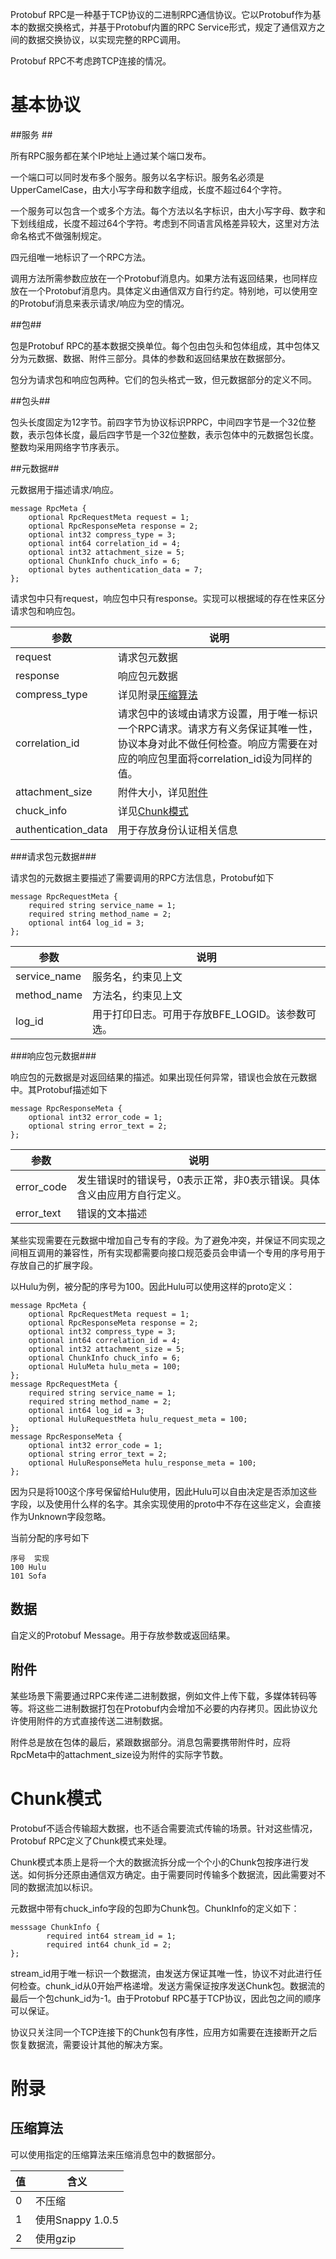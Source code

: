 Protobuf RPC是一种基于TCP协议的二进制RPC通信协议。它以Protobuf作为基本的数据交换格式，并基于Protobuf内置的RPC Service形式，规定了通信双方之间的数据交换协议，以实现完整的RPC调用。

Protobuf RPC不考虑跨TCP连接的情况。

# 基本协议 #

##服务 ##

所有RPC服务都在某个IP地址上通过某个端口发布。

一个端口可以同时发布多个服务。服务以名字标识。服务名必须是UpperCamelCase，由大小写字母和数字组成，长度不超过64个字符。

一个服务可以包含一个或多个方法。每个方法以名字标识，由大小写字母、数字和下划线组成，长度不超过64个字符。考虑到不同语言风格差异较大，这里对方法命名格式不做强制规定。

四元组唯一地标识了一个RPC方法。

调用方法所需参数应放在一个Protobuf消息内。如果方法有返回结果，也同样应放在一个Protobuf消息内。具体定义由通信双方自行约定。特别地，可以使用空的Protobuf消息来表示请求/响应为空的情况。

##包##

包是Protobuf RPC的基本数据交换单位。每个包由包头和包体组成，其中包体又分为元数据、数据、附件三部分。具体的参数和返回结果放在数据部分。

包分为请求包和响应包两种。它们的包头格式一致，但元数据部分的定义不同。

##包头##

包头长度固定为12字节。前四字节为协议标识PRPC，中间四字节是一个32位整数，表示包体长度，最后四字节是一个32位整数，表示包体中的元数据包长度。整数均采用网络字节序表示。

##元数据##

元数据用于描述请求/响应。

    message RpcMeta {
        optional RpcRequestMeta request = 1;
        optional RpcResponseMeta response = 2;
        optional int32 compress_type = 3;
        optional int64 correlation_id = 4;
        optional int32 attachment_size = 5;
        optional ChunkInfo chuck_info = 6;
        optional bytes authentication_data = 7;
    };

请求包中只有request，响应包中只有response。实现可以根据域的存在性来区分请求包和响应包。

<table><thead>
<tr>
<th>参数</th>
<th>说明</th>
</tr>
</thead><tbody>
<tr>
<td>request</td>
<td>请求包元数据</td>
</tr>
<tr>
<td>response</td>
<td>响应包元数据</td>
</tr>
<tr>
<td>compress_type</td>
<td>详见附录<a href="#compress_algorithm">压缩算法</a></td>
</tr>
<tr>
<td>correlation_id</td>
<td>请求包中的该域由请求方设置，用于唯一标识一个RPC请求。请求方有义务保证其唯一性，协议本身对此不做任何检查。响应方需要在对应的响应包里面将correlation_id设为同样的值。</td>
</tr>
<tr>
<td>attachment_size</td>
<td>附件大小，详见<a href="#attachment">附件</a></td>
</tr>
<tr>
<td>chuck_info</td>
<td>详见<a href="#chunk_mode">Chunk模式</a></td>
</tr>
<tr>
<td>authentication_data</td>
<td>用于存放身份认证相关信息</td>
</tr>
</tbody></table>

###请求包元数据###

请求包的元数据主要描述了需要调用的RPC方法信息，Protobuf如下

    message RpcRequestMeta {
        required string service_name = 1; 
        required string method_name = 2;
        optional int64 log_id = 3; 
    };

<table><thead>
<tr>
<th>参数</th>
<th>说明</th>
</tr>
</thead><tbody>
<tr>
<td>service_name</td>
<td>服务名，约束见上文</td>
</tr>
<tr>
<td>method_name</td>
<td>方法名，约束见上文</td>
</tr>
<tr>
<td>log_id</td>
<td>用于打印日志。可用于存放BFE_LOGID。该参数可选。</td>
</tr>
</tbody></table>


###响应包元数据###

响应包的元数据是对返回结果的描述。如果出现任何异常，错误也会放在元数据中。其Protobuf描述如下

    message RpcResponseMeta { 
        optional int32 error_code = 1; 
        optional string error_text = 2; 
    };

<table><thead>
<tr>
<th>参数</th>
<th>说明</th>
</tr>
</thead><tbody>
<tr>
<td>error_code</td>
<td>发生错误时的错误号，0表示正常，非0表示错误。具体含义由应用方自行定义。</td>
</tr>
<tr>
<td>error_text</td>
<td>错误的文本描述</td>
</tr>
</tbody></table>

某些实现需要在元数据中增加自己专有的字段。为了避免冲突，并保证不同实现之间相互调用的兼容性，所有实现都需要向接口规范委员会申请一个专用的序号用于存放自己的扩展字段。

以Hulu为例，被分配的序号为100。因此Hulu可以使用这样的proto定义：

    message RpcMeta {
        optional RpcRequestMeta request = 1;
        optional RpcResponseMeta response = 2;
        optional int32 compress_type = 3;
        optional int64 correlation_id = 4;
        optional int32 attachment_size = 5;
        optional ChunkInfo chuck_info = 6;
        optional HuluMeta hulu_meta = 100;
    };
    message RpcRequestMeta {
        required string service_name = 1; 
        required string method_name = 2;
        optional int64 log_id = 3; 
        optional HuluRequestMeta hulu_request_meta = 100;
    };
    message RpcResponseMeta { 
        optional int32 error_code = 1; 
        optional string error_text = 2; 
        optional HuluResponseMeta hulu_response_meta = 100;
    };

因为只是将100这个序号保留给Hulu使用，因此Hulu可以自由决定是否添加这些字段，以及使用什么样的名字。其余实现使用的proto中不存在这些定义，会直接作为Unknown字段忽略。

当前分配的序号如下

    序号  实现
    100 Hulu
    101 Sofa

## 数据 ##

自定义的Protobuf Message。用于存放参数或返回结果。

## 附件 ##

某些场景下需要通过RPC来传递二进制数据，例如文件上传下载，多媒体转码等等。将这些二进制数据打包在Protobuf内会增加不必要的内存拷贝。因此协议允许使用附件的方式直接传送二进制数据。

附件总是放在包体的最后，紧跟数据部分。消息包需要携带附件时，应将RpcMeta中的attachment_size设为附件的实际字节数。

# Chunk模式 #

Protobuf不适合传输超大数据，也不适合需要流式传输的场景。针对这些情况，Protobuf RPC定义了Chunk模式来处理。

Chunk模式本质上是将一个大的数据流拆分成一个个小的Chunk包按序进行发送。如何拆分还原由通信双方确定。由于需要同时传输多个数据流，因此需要对不同的数据流加以标识。

元数据中带有chuck_info字段的包即为Chunk包。ChunkInfo的定义如下：

    messsage ChunkInfo {
            required int64 stream_id = 1; 
            required int64 chunk_id = 2; 
    }; 

stream_id用于唯一标识一个数据流，由发送方保证其唯一性，协议不对此进行任何检查。chunk_id从0开始严格递增。发送方需保证按序发送Chunk包。数据流的最后一个包chunk_id为-1。由于Protobuf RPC基于TCP协议，因此包之间的顺序可以保证。

协议只关注同一个TCP连接下的Chunk包有序性，应用方如需要在连接断开之后恢复数据流，需要设计其他的解决方案。

# 附录 #

## 压缩算法 ##

可以使用指定的压缩算法来压缩消息包中的数据部分。

<table><thead>
<tr>
<th>值</th>
<th>含义</th>
</tr>
</thead><tbody>
<tr>
<td>0</td>
<td>不压缩</td>
</tr>
<tr>
<td>1</td>
<td>使用Snappy 1.0.5</td>
</tr>
<tr>
<td>2</td>
<td>使用gzip</td>
</tr>
</tbody></table>